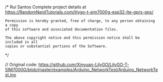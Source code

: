 /*
    Rui Santos
    Complete project details at https://RandomNerdTutorials.com/lilygo-t-sim7000g-esp32-lte-gprs-gps/
    
    Permission is hereby granted, free of charge, to any person obtaining a copy
    of this software and associated documentation files.
    
    The above copyright notice and this permission notice shall be included in all
    copies or substantial portions of the Software.
*/

// Original code: https://github.com/Xinyuan-LilyGO/LilyGO-T-SIM7000G/blob/master/examples/Arduino_NetworkTest/Arduino_NetworkTest.ino

